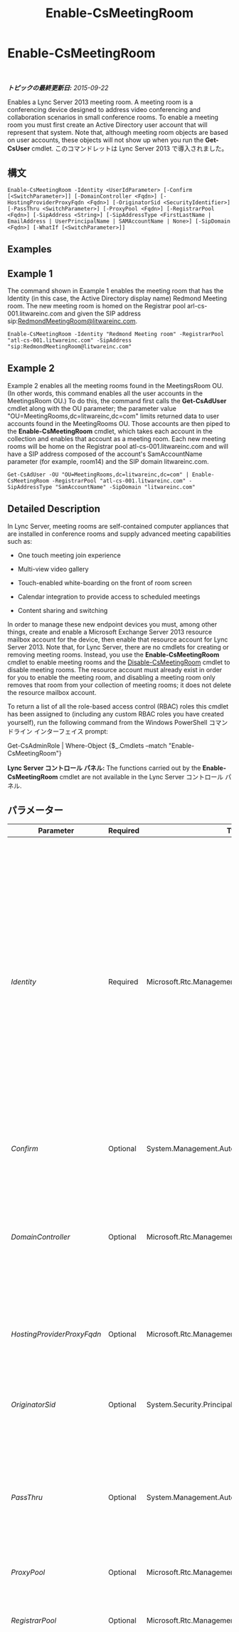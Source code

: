 ﻿---
title: Enable-CsMeetingRoom
TOCTitle: Enable-CsMeetingRoom
ms:assetid: 88af3267-80c5-46c0-aaef-135843b42a04
ms:mtpsurl: https://technet.microsoft.com/ja-jp/library/JJ205062(v=OCS.15)
ms:contentKeyID: 48272746
ms.date: 05/19/2016
mtps_version: v=OCS.15
ms.translationtype: HT
---

# Enable-CsMeetingRoom

 

_**トピックの最終更新日:** 2015-09-22_

Enables a Lync Server 2013 meeting room. A meeting room is a conferencing device designed to address video conferencing and collaboration scenarios in small conference rooms. To enable a meeting room you must first create an Active Directory user account that will represent that system. Note that, although meeting room objects are based on user accounts, these objects will not show up when you run the **Get-CsUser** cmdlet. このコマンドレットは Lync Server 2013 で導入されました。

## 構文

    Enable-CsMeetingRoom -Identity <UserIdParameter> [-Confirm [<SwitchParameter>]] [-DomainController <Fqdn>] [-HostingProviderProxyFqdn <Fqdn>] [-OriginatorSid <SecurityIdentifier>] [-PassThru <SwitchParameter>] [-ProxyPool <Fqdn>] [-RegistrarPool <Fqdn>] [-SipAddress <String>] [-SipAddressType <FirstLastName | EmailAddress | UserPrincipalName | SAMAccountName | None>] [-SipDomain <Fqdn>] [-WhatIf [<SwitchParameter>]]

## Examples

## Example 1

The command shown in Example 1 enables the meeting room that has the Identity (in this case, the Active Directory display name) Redmond Meeting room. The new meeting room is homed on the Registrar pool arl-cs-001.litwareinc.com and given the SIP address sip:RedmondMeetingRoom@litwareinc.com.

    Enable-CsMeetingRoom -Identity "Redmond Meeting room" -RegistrarPool "atl-cs-001.litwareinc.com" -SipAddress "sip:RedmondMeetingRoom@litwareinc.com"

## Example 2

Example 2 enables all the meeting rooms found in the MeetingsRoom OU. (In other words, this command enables all the user accounts in the MeetingsRoom OU.) To do this, the command first calls the **Get-CsAdUser** cmdlet along with the OU parameter; the parameter value "OU=MeetingRooms,dc=litwareinc,dc=com" limits returned data to user accounts found in the MeetingRooms OU. Those accounts are then piped to the **Enable-CsMeetingRoom** cmdlet, which takes each account in the collection and enables that account as a meeting room. Each new meeting rooms will be home on the Registrar pool atl-cs-001.litwareinc.com and will have a SIP address composed of the account's SamAccountName parameter (for example, room14) and the SIP domain litwareinc.com.

    Get-CsAdUser -OU "OU=MeetingRooms,dc=litwareinc,dc=com" | Enable-CsMeetingRoom -RegistrarPool "atl-cs-001.litwareinc.com" -SipAddressType "SamAccountName" -SipDomain "litwareinc.com"

## Detailed Description

In Lync Server, meeting rooms are self-contained computer appliances that are installed in conference rooms and supply advanced meeting capabilities such as:

  - One touch meeting join experience

  - Multi-view video gallery

  - Touch-enabled white-boarding on the front of room screen

  - Calendar integration to provide access to scheduled meetings

  - Content sharing and switching

In order to manage these new endpoint devices you must, among other things, create and enable a Microsoft Exchange Server 2013 resource mailbox account for the device, then enable that resource account for Lync Server 2013. Note that, for Lync Server, there are no cmdlets for creating or removing meeting rooms. Instead, you use the **Enable-CsMeetingRoom** cmdlet to enable meeting rooms and the [Disable-CsMeetingRoom](disable-csmeetingroom.md) cmdlet to disable meeting rooms. The resource account must already exist in order for you to enable the meeting room, and disabling a meeting room only removes that room from your collection of meeting rooms; it does not delete the resource mailbox account.

To return a list of all the role-based access control (RBAC) roles this cmdlet has been assigned to (including any custom RBAC roles you have created yourself), run the following command from the Windows PowerShell コマンドライン インターフェイス prompt:

Get-CsAdminRole | Where-Object {$\_.Cmdlets –match "Enable-CsMeetingRoom"}

**Lync Server コントロール パネル:** The functions carried out by the **Enable-CsMeetingRoom** cmdlet are not available in the Lync Server コントロール パネル.

## パラメーター


<table>
<colgroup>
<col style="width: 25%" />
<col style="width: 25%" />
<col style="width: 25%" />
<col style="width: 25%" />
</colgroup>
<thead>
<tr class="header">
<th>Parameter</th>
<th>Required</th>
<th>Type</th>
<th>Description</th>
</tr>
</thead>
<tbody>
<tr class="odd">
<td><p><em>Identity</em></p></td>
<td><p>Required</p></td>
<td><p>Microsoft.Rtc.Management.AD.UserIdParameter</p></td>
<td><p>Indicates the Identity of the user account to be configured as a meeting room. Identities are typically specified by using one of four formats: 1) the user's SIP address; 2) the user's user principal name (UPN); 3) the user's domain name and logon name, in the form domain\logon (for example, litwareinc\room14); and, 4) the user's Active Directory display name (for example, Room 14).</p>
<p>You can also reference a user account by using the user’s Active Directory distinguished name.</p>
<p>You can use the asterisk (*) wildcard character when using the Display Name as the user Identity. For example, the Identity &quot;* Smith&quot; returns all the user who have a display name that ends with the string value &quot; Smith&quot;.</p></td>
</tr>
<tr class="even">
<td><p><em>Confirm</em></p></td>
<td><p>Optional</p></td>
<td><p>System.Management.Automation.SwitchParameter</p></td>
<td><p>Prompts you for confirmation before executing the command.</p></td>
</tr>
<tr class="odd">
<td><p><em>DomainController</em></p></td>
<td><p>Optional</p></td>
<td><p>Microsoft.Rtc.Management.Deploy.Fqdn</p></td>
<td><p>Enables you to connect to the specified domain controller in order to enable a meeting room. To connect to a particular domain controller, include the DomainController parameter followed by the computer name (for example, atl-dc-001) or its fully qualified domain name (FQDN) (for example, atl-dc-001.litwareinc.com).</p></td>
</tr>
<tr class="even">
<td><p><em>HostingProviderProxyFqdn</em></p></td>
<td><p>Optional</p></td>
<td><p>Microsoft.Rtc.Management.Deploy.Fqdn</p></td>
<td><p>Fully qualified domain name of the hosting provider proxy server. This parameter is used only with Microsoft Lync Online.</p></td>
</tr>
<tr class="odd">
<td><p><em>OriginatorSid</em></p></td>
<td><p>Optional</p></td>
<td><p>System.Security.Principal.SecurityIdentifier</p></td>
<td><p>Value of the msRTCSIP-OriginatorSID attribute. This Active Directory attribute is used to enable single sign-on. This parameter is used only with Microsoft Lync Online.</p></td>
</tr>
<tr class="even">
<td><p><em>PassThru</em></p></td>
<td><p>Optional</p></td>
<td><p>System.Management.Automation.SwitchParameter</p></td>
<td><p>Enables you to pass a meeting room object through the pipeline that represents the meeting room being enabled for Lync Server. By default, the <strong>Enable-CsMeetingRoom</strong> cmdlet does not pass objects through the pipeline.</p></td>
</tr>
<tr class="odd">
<td><p><em>ProxyPool</em></p></td>
<td><p>Optional</p></td>
<td><p>Microsoft.Rtc.Management.Deploy.Fqdn</p></td>
<td><p>Proxy pool name. This parameter is used only with Microsoft Lync Online.</p></td>
</tr>
<tr class="even">
<td><p><em>RegistrarPool</em></p></td>
<td><p>Optional</p></td>
<td><p>Microsoft.Rtc.Management.Deploy.Fqdn</p></td>
<td><p>Indicates the Registrar pool where the meeting room's Lync Server account will be homed.</p></td>
</tr>
<tr class="odd">
<td><p><em>SipAddress</em></p></td>
<td><p>Optional</p></td>
<td><p>System.String</p></td>
<td><p>Enables you to assign the meeting room a specific SIP address. When specifying the SIP address, preface the address with &quot;sip:&quot;. That means the value supplied to the SipAddress parameter should look something like this :</p>
<p>sip:room14@litwareinc.com</p>
<p>The SipAddress parameter should not be used if you use the SipAddressType parameter in order to have Lync Server automatically generate a SIP address for the meeting room.</p>
<p>The SipAddress parameter cannot be used if you are attempting to enable multiple meeting rooms at the same time. Instead, you must auto-generate SIP address for those rooms by using the SipAddressType parameter.</p></td>
</tr>
<tr class="even">
<td><p><em>SipAddressType</em></p></td>
<td><p>Optional</p></td>
<td><p>Microsoft.Rtc.Management.AD.Cmdlets.AddressType</p></td>
<td><p>Instructs Lync Server to auto-generate a SIP address for the new meeting room. In order to have Lync Server auto-generate the SIP address, you must include the SipAddressType parameter and use one of the following parameter values:</p>
<p>* FirstLastName. The SIP address is the user's first name and a period followed by the user's last name and the SIP domain. For example, the user Room 14 would have a SIP address similar to this: Room.14@litwareinc.com. If you use this address type then you must also include the SipDomain parameter.</p>
<p>* EmailAddress. The user's email address (as defined in Active Directory) is used as the SIP address.</p>
<p>UserPrincipalName. The user's UPN is used as the SIP address.</p>
<p></p>
<p>* SamAccountName. The SIP address is the user's SamAccountName (logon name) followed by the SIP domain. For example, the user with the SamAccountName room14 will have a SIP address similar to this: room14@litwareinc.com. If you use this address type then you must also include the SipDomain parameter.</p>
<p>The SipAddressType parameter is not required if you use the SIPAddress parameter and explicitly assign the user a SIP address.</p></td>
</tr>
<tr class="odd">
<td><p><em>SipDomain</em></p></td>
<td><p>Optional</p></td>
<td><p>Microsoft.Rtc.Management.Deploy.Fqdn</p></td>
<td><p>The SIP domain for the meeting room being enabled. This parameter is required if you use the SIPAddressType parameter to have Lync Server auto-generate a SIP address for the user and you based SIP addresses on the SamAccountName or the user’s first name and last name. This parameter is not required if you base SIP addresses on the user’s email address or UPN; that’s because the domain name is already included in those attribute values.</p></td>
</tr>
<tr class="even">
<td><p><em>WhatIf</em></p></td>
<td><p>Optional</p></td>
<td><p>System.Management.Automation.SwitchParameter</p></td>
<td><p>Describes what would happen if you executed the command without actually executing the command.</p></td>
</tr>
</tbody>
</table>


## Input Types

String or Microsoft.Rtc.Management.ADConnect.Schema.ADUser object. The **Enable-CsMeetingRoom** cmdlet accepts a pipelined string value representing the Identity of a user account that has been enabled for Lync Server. The cmdlet also accepts pipelined instances of the Active Directory user object.

## Return Types

The **Enable-CsMeetingRoom** cmdlet creates new instances of the Microsoft.Rtc.Management.ADConnect.Schema.OCSADMeetingRoom object.

## 関連項目

#### その他のリソース

[Disable-CsMeetingRoom](disable-csmeetingroom.md)  
[Get-CsMeetingRoom](get-csmeetingroom.md)  
[Move-CsMeetingRoom](move-csmeetingroom.md)  
[Set-CsMeetingRoom](set-csmeetingroom.md)

